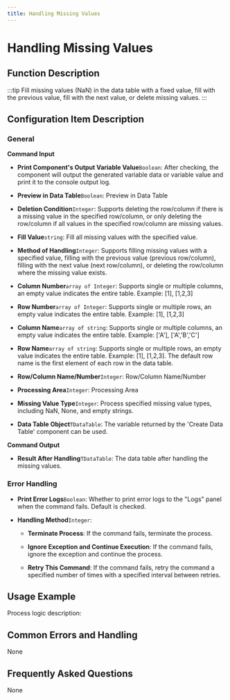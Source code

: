 ```yaml
---
title: Handling Missing Values
---
```


# Handling Missing Values

## Function Description

:::tip 
Fill missing values (NaN) in the data table with a fixed value, fill with the previous value, fill with the next value, or delete missing values.
:::

## Configuration Item Description

### General

**Command Input**

- **Print Component's Output Variable Value**`Boolean`: After checking, the component will output the generated variable data or variable value and print it to the console output log.

- **Preview in Data Table**`Boolean`: Preview in Data Table

- **Deletion Condition**`Integer`: Supports deleting the row/column if there is a missing value in the specified row/column, or only deleting the row/column if all values in the specified row/column are missing values.

- **Fill Value**`string`: Fill all missing values with the specified value.

- **Method of Handling**`Integer`: Supports filling missing values with a specified value, filling with the previous value (previous row/column), filling with the next value (next row/column), or deleting the row/column where the missing value exists.

- **Column Number**`array of Integer`: Supports single or multiple columns, an empty value indicates the entire table. Example: [1], [1,2,3]

- **Row Number**`array of Integer`: Supports single or multiple rows, an empty value indicates the entire table. Example: [1], [1,2,3]

- **Column Name**`array of string`: Supports single or multiple columns, an empty value indicates the entire table. Example: ['A'], ['A','B','C']

- **Row Name**`array of string`: Supports single or multiple rows, an empty value indicates the entire table. Example: [1], [1,2,3]. The default row name is the first element of each row in the data table.

- **Row/Column Name/Number**`Integer`: Row/Column Name/Number

- **Processing Area**`Integer`: Processing Area

- **Missing Value Type**`Integer`: Process specified missing value types, including NaN, None, and empty strings.

- **Data Table Object**`TDataTable`: The variable returned by the 'Create Data Table' component can be used.


**Command Output**

- **Result After Handling**`TDataTable`: The data table after handling the missing values.


### Error Handling

- **Print Error Logs**`Boolean`: Whether to print error logs to the "Logs" panel when the command fails. Default is checked. 

- **Handling Method**`Integer`:

    - **Terminate Process**: If the command fails, terminate the process.

    - **Ignore Exception and Continue Execution**: If the command fails, ignore the exception and continue the process.

    - **Retry This Command**: If the command fails, retry the command a specified number of times with a specified interval between retries.

## Usage Example

Process logic description:

## Common Errors and Handling

None

## Frequently Asked Questions

None

